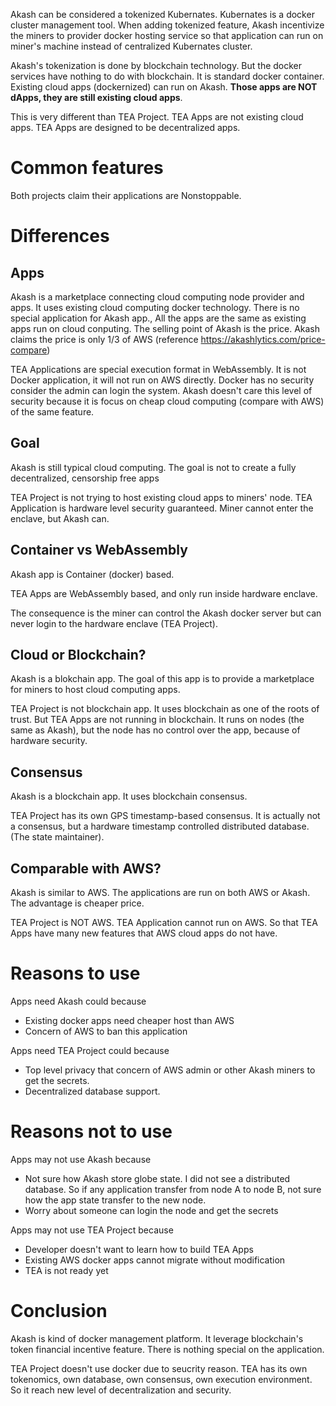 Akash can be considered a tokenized Kubernates. Kubernates is a docker cluster management tool. When adding tokenized feature, Akash incentivize the miners to provider docker hosting service so that application can run on miner's machine instead of centralized Kubernates cluster.

Akash's tokenization is done by blockchain technology. But the docker services have nothing to do with blockchain. It is standard docker container. Existing cloud apps (dockernized) can run on Akash. **Those apps are NOT dApps, they are still existing cloud apps**.

This is very different than TEA Project. TEA Apps are not existing cloud apps. TEA Apps are designed to be decentralized apps.

# Common features

Both projects claim their applications are Nonstoppable.

# Differences

## Apps

Akash is a marketplace connecting cloud computing node provider and apps. It uses existing cloud computing docker technology. There is no special application for Akash app., All the apps are the same as existing apps run on cloud conputing. The selling point of Akash is the price. Akash claims the price is only 1/3 of AWS (reference https://akashlytics.com/price-compare)

TEA Applications are special execution format in WebAssembly. It is not Docker application, it will not run on AWS directly. Docker has no security consider the admin can login the system. Akash doesn't care this level of security because it is focus on cheap cloud computing (compare with AWS) of the same feature.

## Goal

Akash is still typical cloud computing. The goal is not to create a fully decentralized, censorship free apps

TEA Project is not trying to host existing cloud apps to miners' node. TEA Application is hardware level security guaranteed. Miner cannot enter the enclave, but Akash can.

## Container vs WebAssembly

Akash app is Container (docker) based. 

TEA Apps are WebAssembly based, and only run inside hardware enclave. 

The consequence is the miner can control the Akash docker server but can never login to the hardware enclave (TEA Project).

## Cloud or Blockchain?

Akash is a blokchain app. The goal of this app is to provide a marketplace for miners to host cloud computing apps. 

TEA Project is not blockchain app. It uses blockchain as one of the roots of trust. But TEA Apps are not running in blockchain. It runs on nodes (the same as Akash), but the node has no control over the app, because of hardware security.

## Consensus

Akash is a blockchain app. It uses blockchain consensus.

TEA Project has its own GPS timestamp-based consensus. It is actually not a consensus, but a hardware timestamp controlled distributed database. (The state maintainer).

## Comparable with AWS?

Akash is similar to AWS. The applications are run on both AWS or Akash. The advantage is cheaper price.

TEA Project is NOT AWS. TEA Application cannot run on AWS. So that TEA Apps have many new features that AWS cloud apps do not have. 

# Reasons to use

Apps need Akash could because

* Existing docker apps need cheaper host than AWS
* Concern of AWS to ban this application

Apps need TEA Project could because

* Top level privacy that concern of AWS admin or other Akash miners to get the secrets.
* Decentralized database support. 

# Reasons not to use

Apps may not use Akash because

* Not sure how Akash store globe state. I did not see a distributed database. So if any application transfer from node A to node B, not sure how the app state transfer to the new node.
* Worry about someone can login the node and get the secrets

Apps may not use TEA Project because

* Developer doesn't want to learn how to build TEA Apps
* Existing AWS docker apps cannot migrate without modification
* TEA is not ready yet

# Conclusion

Akash is kind of docker management platform. It leverage blockchain's token financial incentive feature. There is nothing special on the application.

TEA Project doesn't use docker due to seucrity reason. TEA has its own tokenomics, own database, own consensus, own execution environment. So it reach new level of decentralization and security.
